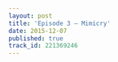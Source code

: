 ```yaml
---
layout: post
title: 'Episode 3 – Mimicry'
date: 2015-12-07
published: true
track_id: 221369246
---
```

<div class='list post-player' track='{{page.track_id}}'></div>
